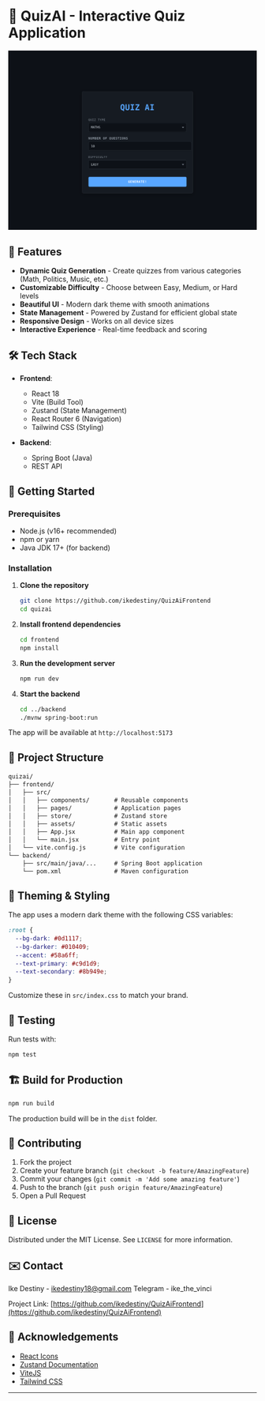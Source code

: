 # 🧠 QuizAI - Interactive Quiz Application
![alt text](image.png) 

## 🌟 Features

- **Dynamic Quiz Generation** - Create quizzes from various categories (Math, Politics, Music, etc.)
- **Customizable Difficulty** - Choose between Easy, Medium, or Hard levels
- **Beautiful UI** - Modern dark theme with smooth animations
- **State Management** - Powered by Zustand for efficient global state
- **Responsive Design** - Works on all device sizes
- **Interactive Experience** - Real-time feedback and scoring

## 🛠️ Tech Stack

- **Frontend**: 
  - React 18
  - Vite (Build Tool)
  - Zustand (State Management)
  - React Router 6 (Navigation)
  - Tailwind CSS (Styling)

- **Backend**:
  - Spring Boot (Java)
  - REST API

## 🚀 Getting Started

### Prerequisites

- Node.js (v16+ recommended)
- npm or yarn
- Java JDK 17+ (for backend)

### Installation

1. **Clone the repository**
   ```bash
   git clone https://github.com/ikedestiny/QuizAiFrontend
   cd quizai
   ```

2. **Install frontend dependencies**
   ```bash
   cd frontend
   npm install
   ```

3. **Run the development server**
   ```bash
   npm run dev
   ```

4. **Start the backend**
   ```bash
   cd ../backend
   ./mvnw spring-boot:run
   ```

The app will be available at `http://localhost:5173`

## 📂 Project Structure

```
quizai/
├── frontend/
│   ├── src/
│   │   ├── components/       # Reusable components
│   │   ├── pages/            # Application pages
│   │   ├── store/            # Zustand store
│   │   ├── assets/           # Static assets
│   │   ├── App.jsx           # Main app component
│   │   └── main.jsx          # Entry point
│   └── vite.config.js        # Vite configuration
└── backend/
    ├── src/main/java/...     # Spring Boot application
    └── pom.xml               # Maven configuration
```

## 🎨 Theming & Styling

The app uses a modern dark theme with the following CSS variables:

```css
:root {
  --bg-dark: #0d1117;
  --bg-darker: #010409;
  --accent: #58a6ff;
  --text-primary: #c9d1d9;
  --text-secondary: #8b949e;
}
```

Customize these in `src/index.css` to match your brand.

## 🧪 Testing

Run tests with:
```bash
npm test
```

## 🏗️ Build for Production

```bash
npm run build
```

The production build will be in the `dist` folder.

## 🤝 Contributing

1. Fork the project
2. Create your feature branch (`git checkout -b feature/AmazingFeature`)
3. Commit your changes (`git commit -m 'Add some amazing feature'`)
4. Push to the branch (`git push origin feature/AmazingFeature`)
5. Open a Pull Request

## 📜 License

Distributed under the MIT License. See `LICENSE` for more information.

## ✉️ Contact

Ike Destiny - ikedestiny18@gmail.com
Telegram    - ike_the_vinci

Project Link: [https://github.com/ikedestiny/QuizAiFrontend](https://github.com/ikedestiny/QuizAiFrontend)

## 🎉 Acknowledgements

- [React Icons](https://react-icons.github.io/react-icons/)
- [Zustand Documentation](https://zustand-demo.pmnd.rs/)
- [ViteJS](https://vitejs.dev/)
- [Tailwind CSS](https://tailwindcss.com/)

---

